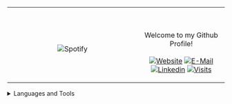 <table width="100%"> 
  <tr>
  <td width="60%" align="center">
      
&nbsp; <br> ![Spotify](https://novatorem-two-ruby.vercel.app/api/spotify)

  </td>
  <td width="40%">

  <br><p align="center"> Welcome to my Github Profile! <br><br>
    [![Website](https://img.shields.io/badge/my%20stuff-website-blue?style=flat-square&logo=github)](https://jonathan-r0.github.io)
    [![E-Mail](https://img.shields.io/badge/email-reveal-2a8?style=flat-square&logo=gmail&logoColor=white)](https://mailhide.io/e/OO0HCCzs)
    [![Linkedin](https://img.shields.io/badge/linked-in-369?style=flat-square&logo=linkedin&logoColor=white&color=blue)](https://www.linkedin.com/in/jonathan-rosenblatt-7b38981b4/)
    [![Visits](https://komarev.com/ghpvc/?username=Jonathan-R0&logo=GitHub&label=github%20visits&color=336699&logoColor=white&style=flat-square)](https://github.com/Jonathan-R0)
  </p>
  </td>
</table>



<details>
<summary>Languages and Tools</summary>
  <pre> 
  <img src="http://img.shields.io/badge/-C-A8B9CC?style=flat-square&logo=c&logoColor=ffffff" alt="C">
  <img src="https://img.shields.io/badge/C++-blue.svg?style=flat-square&logo=c%2B%2B" alt="C++">
  <img src="https://img.shields.io/badge/-Git-%23F05032?style=flat-square&logo=git&logoColor=%23ffffff" alt="Git">
  <img src="https://img.shields.io/badge/-GitHub-181717?style=flat-square&logo=github" alt="Github">
  <img src="http://img.shields.io/badge/-Vim-007ACC?style=flat-square&logo=vim&logoColor=#019833" alt="Vim">
  <img src="http://img.shields.io/badge/-Python-3776AB?style=flat-square&logo=python&logoColor=ffffff" alt="Python">
  <img src="http://img.shields.io/badge/-Java-5B4638?style=flat-square&logo=java&logoColor=ffffff" alt="Java">
  <img src="http://img.shields.io/badge/-Linux-A8B9CC?style=flat-square&logo=Linux&logoColor=ffffff" alt="Linux">
  <img src="https://img.shields.io/badge/-HTML5-%23E44D27?style=flat-square&logo=html5&logoColor=ffffff" alt="HTML">
  <img src="https://img.shields.io/badge/-Markdown-000000?style=flat-square&logo=markdown" alt="Markdown">
  <img src="http://img.shields.io/badge/-VS%20Code-007ACC?style=flat-square&logo=visual-studio-code&logoColor=ffffff" alt="VS-cCode">
  <img src="http://img.shields.io/badge/-TypeScript-A8B9CC?style=flat-square&logo=typescript&logoColor=ffffff" alt="TypeScript">
  <img src="http://img.shields.io/badge/-JavaScript-A8B9CC?style=flat-square&logo=javascript&logoColor=ffffff" alt="JavaScript">
  </pre>
</details>

[//]: <> (The `&nbsp;` is to have Aphelion take up more space)
